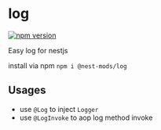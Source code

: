 # log
[![npm version](https://badge.fury.io/js/%40nest-mods%2Flog.svg)](https://badge.fury.io/js/%40nest-mods%2Flog)

Easy log for nestjs

install via npm `npm i @nest-mods/log`

## Usages
- use `@Log` to inject `Logger`
- use `@LogInvoke` to aop log method invoke
